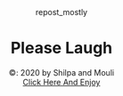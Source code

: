 
<header>repost_mostly</hearder>
<h1>Please Laugh</h1>
<footer>
    &copy: 2020 by Shilpa and Mouli<br>
    <a href="https://instagram.com/repost_mostly?igshid=1c7i4byemg1bn">Click Here And Enjoy</a>
